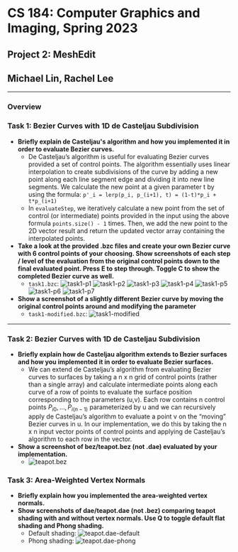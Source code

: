 # CS 184: Computer Graphics and Imaging, Spring 2023

## Project 2: MeshEdit
## Michael Lin, Rachel Lee
 *** 
### Overview
### Task 1: Bezier Curves with 1D de Casteljau Subdivision
- **Briefly explain de Casteljau's algorithm and how you implemented it in order to evaluate Bezier curves.**
    - De Casteljau’s algorithm is useful for evaluating Bezier curves provided a set of control points. The algorithm essentially uses linear interpolation to create subdivisions of the curve by adding a new point along each line segment edge and dividing it into new line segments. We calculate the new point at a given parameter t by using the formula: ```p'_i = lerp(p_i, p_(i+1), t) = (1-t)*p_i + t*p_(i+1)```
    - In ```evaluateStep```, we iteratively calculate a new point from the set of control (or intermediate) points provided in the input using the above formula ```points.size() - 1``` times. Then, we add the new point to the 2D vector result and return the updated vector array containing the interpolated points.
- **Take a look at the provided .bzc files and create your own Bezier curve with 6 control points of your choosing. Show screenshots of each step / level of the evaluation from the original control points down to the final evaluated point. Press E to step through. Toggle C to show the completed Bezier curve as well.**
    - ```task1.bzc```:
    ![task1-p1](./images/task1/task1p1.png)
    ![task1-p2](./images/task1/task1p2.png)
    ![task1-p3](./images/task1/task1p3.png)
    ![task1-p4](./images/task1/task1p4.png)
    ![task1-p5](./images/task1/task1p5.png)
    ![task1-p6](./images/task1/task1p6.png)
    ![task1-p7](./images/task1/task1p7.png)
- **Show a screenshot of a slightly different Bezier curve by moving the original control points around and modifying the parameter**
    - ```task1-modified.bzc```:
    ![task1-modified](./images/task1/task1-modified.png)
 *** 
### Task 2: Bezier Curves with 1D de Casteljau Subdivision
- **Briefly explain how de Casteljau algorithm extends to Bezier surfaces and how you implemented it in order to evaluate Bezier surfaces.**
    - We can extend de Casteljau’s algorithm from evaluating Bezier curves to surfaces by taking a n x n grid of control points (rather than a single array) and calculate intermediate points along each curve of a row of points to evaluate the surface position corresponding to the parameters (u,v). Each row contains n control points ${P_{i0}, …, P_{i(n-1)}}$ parameterized by u and we can recursively apply de Casteljau’s algorithm to evaluate a point v on the “moving” Bezier curves in u. In our implementation, we do this by taking the n x n input vector points of control points and applying de Casteljau’s algorithm to each row in the vector.
- **Show a screenshot of bez/teapot.bez (not .dae) evaluated by your implementation.**
    - ![teapot.bez](./images/task2.png)


### Task 3: Area-Weighted Vertex Normals
- **Briefly explain how you implemented the area-weighted vertex normals.**
- **Show screenshots of dae/teapot.dae (not .bez) comparing teapot shading with and without vertex normals. Use Q to toggle default flat shading and Phong shading.**
    - Default shading:
        ![teapot.dae-default](./images/task3/task3-default.png)
    - Phong shading:
        ![teapot.dae-phong](./images/task3/task3-shading.png)